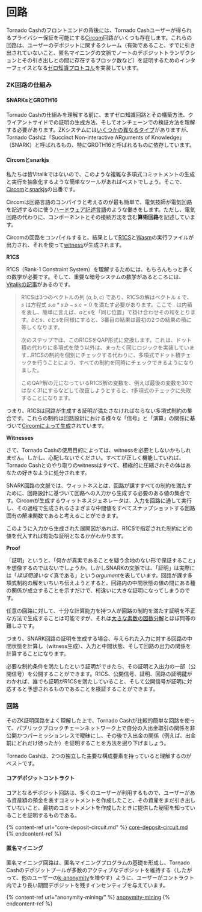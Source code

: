 # 回路

Tornado Cashのフロントエンドの背後には、Tornado Cashユーザーが得られるプライバシー保証を可能にする[Circom](https://docs.circom.io)回路がいくつも存在します。これらの回路は、ユーザーのデポジットに関するクレーム（有効であること、すでに引き出されていないこと、匿名マイニングの文脈でノートのデポジットトランザクションとその引き出しとの間に存在するブロック数など）を証明するためのインターフェイスとなる[ゼロ知識プロトコル](https://en.wikipedia.org/wiki/Zero-knowledge_proof)を実装しています。

### ZK回路の仕組み

#### SNARKsとGROTH16

Tornado Cashの仕組みを理解する前に、まずゼロ知識回路とその構築方法、クライアントサイドでの証明の生成方法、そしてオンチェーンでの検証方法を理解する必要があります。ZKシステムには[いくつかの異なるタイプ](https://en.wikipedia.org/wiki/Zero-knowledge_proof#Zero_knowledge_types)がありますが、Tornado Cashは「Succinct Non-interactive ARguments of Knowledge」（SNARK）と呼ばれるもの、特にGROTH16と呼ばれるものに依存しています。

#### Circomとsnarkjs

私たちは皆Vitalikではないので、このような複雑な多項式コミットメントの生成と実行を抽象化するような簡単なツールがあればベストでしょう。そこで、[Circom](https://docs.circom.io)と[snarkjs](https://github.com/iden3/snarkjs)の出番です。

Circomは回路言語のコンパイラと考えるのが最も簡単で、電気技師が電気回路を記述するのに使う[ハードウェア記述言語](https://en.wikipedia.org/wiki/Hardware_description_language)のような働きをします。ただし、電気回路の代わりに、コンポーネントとその接続方法を含む**算術回路**を記述しています。

Circomの回路をコンパイルすると、結果として[R1CS](https://docs.circom.io/1.-an-introduction/background#rank-1-constraint-system)と[Wasm](https://en.wikipedia.org/wiki/WebAssembly)の実行ファイルが出力され、それを使って[witness](https://docs.circom.io/1.-an-introduction/background#witness)が生成されます。

**R1CS**

R1CS（Rank-1 Constraint System）を理解するためには、もちろんもっと多くの数学が必要です。そして、重要な暗号システムの数学があるところには、[Vitalikの記事](https://medium.com/@VitalikButerin/quadratic-arithmetic-programs-from-zero-to-hero-f6d558cea649#5539)があるのです。

> R1CSは3つのベクトルの列 $(a, b, c)$ であり、R1CSの解はベクトル $s$ で、 $s$ は方程式 $s . a * s . b - s . c = 0$ を満たす必要があります。ここで $.$ は内積を表し、簡単に言えば、$a$と$s$を「同じ位置」で掛け合わせその和をとります。$b$と$s$、$c$と$s$を同様にすると、3番目の結果は最初の2つの結果の積に等しくなります。
>
> 次のステップでは、このR1CSをQAP形式に変換します。これは、ドット積の代わりに多項式を使う以外は、まったく同じロジックを実装しています...R1CSの制約を個別にチェックする代わりに、多項式でドット積チェックを行うことにより、すべての制約を同時にチェックできるようになりました。
>
> このQAP解の元になっているR1CS解の変数を、例えば最後の変数を30ではなく31にするなどして改竄しようとすると、$t$多項式のチェックに失敗することになります。

つまり、R1CSは回路が生成する証明が満たさなければならない多項式制約の集合です。これらの制約は回路設計における様々な「信号」と「演算」の関係に基づいて[Circomによって生成](https://docs.circom.io/2.-circom-fundamentals/constraints-generation)されています。

**Witnesses**

さて、Tornado Cashの使用目的によっては、witnessを必要としないかもしれません。しかし、心配しないでください。すべてが正しく機能していれば、Tornado Cashとのやり取りのwitnessはすべて、積極的に圧縮されその体はあなたの好きなように処分されます。

SNARK回路の文脈では、ウィットネスとは、回路が課すすべての制約を満たすために、回路設計に基づいて回路への入力から生成する必要のある値の集合です。Circomが生成するウィットネスジェネレータは、入力を回路に通して実行し、その過程で生成されるさまざまな中間値をすべてスナップショットする回路固有の解凍関数であると考えることができます。

このように入力から生成された展開図があれば、R1CSで指定された制約にどの値を代入すれば有効な証明となるかがわかります。

**Proof**

「証明」というと、「何かが真実であることを疑う余地のない形で保証すること」を想像するのではないでしょうか。しかしSNARKの文脈では、「証明」は実際には「*ほぼ間違いなく*真である」という*argument*を表しています。回路が課す多項式制約の解をいちいち伝えようとすると、回路内の中間状態の値の間にある種の関係が成立することを示すだけで、桁違いに大きな証明になってしまうのです。

任意の回路に対して、十分な計算能力を持つ人が回路の制約を満たす証明を不正な方法で生成することは可能ですが、それは[大きな素数の因数分解](https://en.wikipedia.org/wiki/RSA_Factoring_Challenge)とほぼ同等の難しさです。

つまり、SNARK回路の証明を生成する場合、与えられた入力に対する回路の中間状態を計算し（witness生成）、入力と中間状態、そして回路の出力の関係を計算することになります。

必要な制約条件を満たしたという証明ができたら、その証明と入出力の一部（公開信号）を公開することができます。R1CS、公開信号、証明、回路の証明鍵がわかれば、誰でも証明がR1CSを満たしていること、そして公開信号が証明に対応すると予想されるものであることを検証することができます。

### 回路

そのZK証明回路をよく理解した上で、Tornado Cashが比較的簡単な回路を使って、パブリックブロックチェーンネットワーク上で自分の入出金取引の関係を非公開かつパーミッションレスで曖昧にし、その後で入出金の関係（例えば、出金前にどれだけ待ったか）を証明することを方法を掘り下げましょう。

Tornado Cashは、2つの独立した主要な構成要素を持っていると理解するのがベストです。

#### コアデポジットコントラクト

コアとなるデポジット回路は、多くのユーザーが利用するもので、ユーザーがある資産額の預金を表すコミットメントを作成したこと、その資産をまだ引き出していないこと、最初のコミットメントを作成したときに提供した秘密を知っていることを証明するものである。

{% content-ref url="core-deposit-circuit.md" %}
[core-deposit-circuit.md](core-deposit-circuit.md)
{% endcontent-ref %}

#### 匿名マイニング

匿名マイニング回路は、匿名マイニングプログラムの基礎を形成し、Tornado Cashのデポジットプールが多数のアクティブなデポジットを維持する（したがって、他のユーザーの[k-anonymity](https://en.wikipedia.org/wiki/K-anonymity)を増やす）ように、ユーザーがコントラクト内でより長い期間デポジットを残すインセンティブを与えています。

{% content-ref url="anonymity-mining/" %}
[anonymity-mining](anonymity-mining/)
{% endcontent-ref %}

